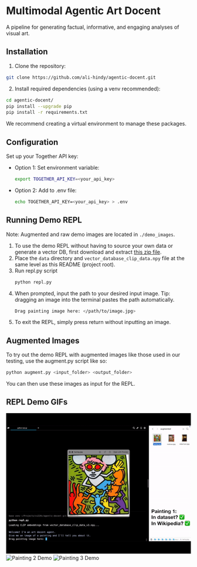 # Multimodal Agentic Art Docent
A pipeline for generating factual, informative, and engaging analyses of visual art.

## Installation
1. Clone the repository:
```bash
git clone https://github.com/ali-hindy/agentic-docent.git
```

2. Install required dependencies (using a venv recommended):
```bash
cd agentic-docent/
pip install --upgrade pip
pip install -r requirements.txt
```

We recommend creating a virtual environment to manage these packages. 

## Configuration
Set up your Together API key:
- Option 1: Set environment variable:
   ```bash
   export TOGETHER_API_KEY=<your_api_key>
   ```
- Option 2: Add to .env file:
   ```bash
   echo TOGETHER_API_KEY=<your_api_key> > .env
   ```
## Running Demo REPL
Note: Augmented and raw demo images are located in `./demo_images`.
1. To use the demo REPL without having to source your own data or generate a vector DB, first download and extract [this zip file](https://drive.google.com/file/d/1FItu-eoPZKGHwbeq1cC-MTP2ITWKGG9S/view?usp=sharing). 
1. Place the `data` directory and `vector_database_clip_data.npy` file at the same level as this README (project root).
1. Run repl.py script
   ```bash
   python repl.py
   ```
1. When prompted, input the path to your desired input image. Tip: dragging an image into the terminal pastes the path automatically.
   ```bash
   Drag painting image here: </path/to/image.jpg>
   ```
1. To exit the REPL, simply press return without inputting an image.

## Augmented Images
To try out the demo REPL with augmented images like those used in our testing, use the augment.py script like so:
```bash
python augment.py <input_folder> <output_folder>
```
You can then use these images as input for the REPL.

## REPL Demo GIFs
![Painting 1 Demo](painting-1.gif)
![Painting 2 Demo](painting-2.gif)
![Painting 3 Demo](painting-3.gif)
